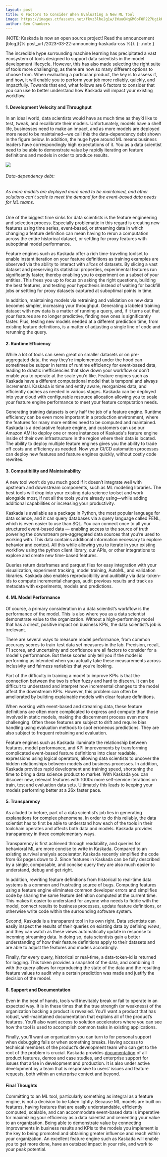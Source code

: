 ```yaml
---
layout: post
title: 6 Factors to Consider When Evaluating a New ML Tool
image: https://images.ctfassets.net/fkvz3lhe2g1w/1WuuONqGM0oF0P227UgikU/0d34dbd046c08973dc9190bed73f6c6f/Screenshot_2022-12-05_at_2.22.21_PM.png?w=2880
author: Ben Chambers
---
```

ℹ️NOTE: Kaskada is now an open source project! Read the announcement [blog]({% post_url /2023-03-22-announcing-kaskada-oss %}).
{: .note }

The incredible hype surrounding machine learning has precipitated a vast ecosystem of tools designed to support data scientists in the model development lifecycle. However, this has also made selecting the right suite of tools more challenging, as there are now so many different options to choose from. When evaluating a particular product, the key is to assess if, and how, it will enable you to perform your job more reliably, quickly, and impactfully. Towards that end, what follows are 6 factors to consider that you can use to better understand how Kaskada will impact your existing workflow.

#### 1. Development Velocity and Throughput

In an ideal world, data scientists would have as much time as they’d like to test, tweak, and recalibrate their models. Unfortunately, models have a shelf life, businesses need to make an impact, and as more models are deployed more need to be maintained—we call this the data-dependency debt shown in the figure below. In addition, the huge hype around ML means business leaders have correspondingly high expectations of it. You as a data scientist need to be able to demonstrate value by rapidly iterating on feature definitions and models in order to produce results.

![](https://images.ctfassets.net/fkvz3lhe2g1w/1Tbbsn8wnEKwMgpw1p8xZA/66bf5aff76998d22990bd8aa77e60b1b/Screen_Shot_2022-09-07_at_12.54.22_PM.png)

###### _Data-dependency debt:_

###### _As more models are deployed more need to be maintained, and other solutions can't scale to meet the demand for the event-based data needs for ML teams._

One of the biggest time sinks for data scientists is the feature engineering and selection process. Especially problematic in this regard is creating new features using time series, event-based, or streaming data in which changing a feature definition can mean having to rerun a computation across the entire historical dataset, or settling for proxy features with suboptimal model performance.

Feature engines such as Kaskada offer a rich time-traveling toolset to enable instant iteration on your feature definitions as training examples are observed via the ability to interact with  _slices_  of datasets. By slicing a vast dataset and preserving its statistical properties, experimental features run significantly faster, thereby enabling you to experiment on a subset of your entities. This frees you up to focus on asking the right questions, building the best features, and testing your hypothesis instead of waiting for backfill jobs or settling for proxy datasets captured at suboptimal points in time.

In addition, maintaining models via retraining and validation on new data becomes simpler, increasing your throughput. Generating a labeled training dataset with new data is a matter of running a query, and, if it turns out that your features are no longer predictive, finding new ones is significantly faster. Plus, testing new models needed at a different prediction time, from existing feature definitions, is a matter of adjusting a single line of code and rerunning the query.

#### 2. Runtime Efficiency

While a lot of tools can seem great on smaller datasets or on pre-aggregated data, the way they’re implemented under the hood can sometimes be subpar in terms of runtime efficiency for event-based data, leading to drastic inefficiencies that slow down your workflow or don’t enable you to operate at the scale you’d like. Feature engines such as Kaskada have a different computational model that is temporal and always incremental. Kaskada is time and entity aware, reorganizes data, and efficiently caches as needed in various stages. Kaskada can be deployed into your cloud with configurable resource allocation allowing you to scale your feature engine performance to meet your feature computation needs.

Generating training datasets is only half the job of a feature engine. Runtime efficiency can be even more important in a production environment, where the features for many more entities need to be computed and maintained. Kaskada is a declarative feature engine, and customers can use our Amazon AMI to deploy one or more instances of Kaskada's feature engine inside of their own infrastructure in the region where their data is located. The ability to deploy multiple feature engines gives you the ability to trade off costs and efficiency as needed. Now your CI/CD automation processes can deploy new features and feature engines quickly, without costly code rewrites.

#### 3. Compatibility and Maintainability

A new tool won’t do you much good if it doesn’t integrate well with upstream and downstream components, such as ML modeling libraries. The best tools will drop into your existing data science toolset and work alongside most, if not all the tools you’re already using—while adding additional capabilities or increasing your productivity.

Kaskada is available as a package in Python, the most popular language for data science, and it can query databases via a query language called FENL, which is even easier to use than SQL. You can connect once to all your structured event-based data — enabling access to the source of truth powering the downstream pre-aggregated data sources that you’re used to working with. This data contains additional information necessary to explore behavior and context. All this while allowing you to iterate in your existing workflow using the python client library, our APIs, or other integrations to explore and create new time-based features.

Queries return dataframes and parquet files for easy integration with your visualization, experiment tracking, model training, AutoML, and validation libraries. Kaskada also enables reproducibility and audibility via data-token-ids to compute incremental changes, audit previous results and track as metadata with experiments, models and predictions.

#### 4. ML Model Performance

Of course, a primary consideration in a data scientist’s workflow is the performance of the model. This is also where you as a data scientist demonstrate value to the organization. Without a high-performing model that has a direct, positive impact on business KPIs, the data scientist’s job is irrelevant.

There are several ways to measure model performance, from common accuracy scores to train-test data set measures in the lab. Precision, recall, F1 scores, and uncertainty and confidence are all factors to consider for a model's performance. But these scores only tell you if the model is performing as intended when you actually take these measurements across inclusivity and fairness variables that you’re looking.

Part of the difficulty in training a model to improve KPIs is that the connection between the two is often fuzzy and hard to discern. It can be difficult to understand and interpret how incremental changes to the model affect the downstream KPIs. However, this problem can often be ameliorated by building explainable models with clear feature definitions.

When working with event-based and streaming data, these feature definitions are often more complicated to express and compute than those involved in static models, making the discernment process even more challenging. Often these features are subject to drift and require bias handling using evaluation methods to spot erroneous predictions. They are also subject to frequent retraining and evaluation.

Feature engines such as Kaskada illuminate the relationship between features, model performance, and KPI improvements by transforming complicated event-based feature definitions into clear readable, expressions using logical operators, allowing data scientists to uncover the hidden relationships between models and business processes. In addition, Kaskada provides rapid development and training speed, shortening the time to bring a data science product to market. With Kaskada you can discover new, relevant features with 1000x more self-service iterations on train, test and evaluation data sets. Ultimately this leads to keeping your models performing better at a 26x faster pace.

#### 5. Transparency

As alluded to before, part of a data scientist’s job lies in generating explanations for complex phenomena. In order to do this reliably, the data scientist has to first be able to understand how each of the tools in their toolchain operates and affects both data and models. Kaskada provides transparency in three complementary ways.

Transparency is first achieved through readability, and queries for behavioral ML are more concise to write in Kaskada. Compared to an existing survival analysis accelerator, Kaskada recently simplified the code from 63 pages down to 2. Since features in Kaskada can be fully described by a single, composable, and concise query they are also much easier to understand, debug and get right.

In addition, rewriting feature definitions from historical to real-time data systems is a common and frustrating source of bugs. Computing features using a feature engine eliminates common developer errors and simplifies code by sharing the same feature definition computed at the current time. This makes it easier to understand for anyone who needs to fiddle with the model, connect results to business processes, update feature definitions, or otherwise write code within the surrounding software system.

Second, Kaskada is a transparent tool in its own right. Data scientists can easily inspect the results of their queries on existing data by defining  _views_, and they can watch as these views automatically update in response to incoming streaming data. In doing so, data scientists gain a better understanding of how their feature definitions apply to their datasets and are able to adjust the features and models accordingly.

Finally, for every query, historical or real-time, a data-token-id is returned for logging. This token provides a snapshot of the data, and combining it with the query allows for reproducing the state of the data and the resulting feature values to audit why a certain prediction was made and justify the decision of the model.

#### 6. Support and Documentation

Even in the best of hands, tools will inevitably break or fail to operate in an expected way. It is in these times that the true strength (or weakness) of the organization backing a product is revealed. You’ll want a product that has robust, well-maintained documentation that explains all of the product’s features. You’ll also want access to solution accelerators where you can see how the tool is used to accomplish common tasks in existing applications.

Finally, you’ll want an organization you can turn to for personal support when debugging fails or when something breaks. Having access to technical members of the product’s development team who can get to the root of the problem is crucial. Kaskada provides  [documentation](https://kaskada-ai.github.io/docs-site)  of all product features, demos and case studies, and enterprise support for issues that arise in development and production. It is also under active development by a team that is responsive to users’ issues and feature requests, both within an enterprise context and beyond.

#### Final Thoughts

Committing to an ML tool, particularly something as integral as a feature engine, is not a decision to be taken lightly. Because ML models are built on features, having features that are easily understandable, efficiently computed, scalable, and can accommodate event-based data is imperative for maximizing your efficiency as a data scientist and cementing your value to an organization. Being able to demonstrate value by connecting improvements in business results and KPIs to the models you implement is the key to being promoted and obtaining greater influence and reach within your organization. An excellent feature engine such as Kaskada will enable you to get more done, have an outsized impact in your role, and work to your peak potential.
